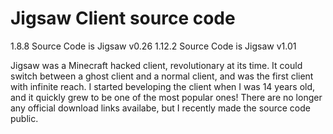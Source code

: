 # Jigsaw Client source code

1.8.8 Source Code is Jigsaw v0.26
1.12.2 Source Code is Jigsaw v1.01

Jigsaw was a Minecraft hacked client, revolutionary at its time. It could switch between a ghost client and a normal client, and was the first client with infinite reach. I started beveloping the client when I was 14 years old, and it quickly grew to be one of the most popular ones! There are no longer any official download links availabe, but I recently made the source code public.
